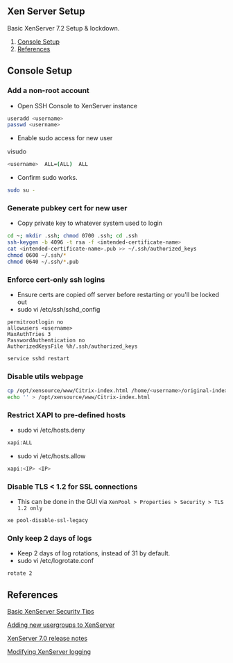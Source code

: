 Xen Server Setup
-------------------
Basic XenServer 7.2 Setup & lockdown.

1. [Console Setup](#console-setup)
2. [References](#references)

Console Setup
-------------
### Add a non-root account
* Open SSH Console to XenServer instance
```bash
useradd <username>
passwd <username>
```

* Enable sudo access for new user

visudo
```bash
<username>  ALL=(ALL)  ALL
```

* Confirm sudo works.
```bash
sudo su -
```

### Generate pubkey cert for new user
* Copy private key to whatever system used to login
```bash
cd ~; mkdir .ssh; chmod 0700 .ssh; cd .ssh
ssh-keygen -b 4096 -t rsa -f <intended-certificate-name>
cat <intended-certificate-name>.pub >> ~/.ssh/authorized_keys
chmod 0600 ~/.ssh/*
chmod 0640 ~/.ssh/*.pub
```

### Enforce cert-only ssh logins
* Ensure certs are copied off server before restarting or you'll be locked out
* sudo vi /etc/ssh/sshd_config
```vim
permitrootlogin no
allowusers <username>
MaxAuthTries 3
PasswordAuthentication no
AuthorizedKeysFile %h/.ssh/authorized_keys
```

```bash
service sshd restart
```

### Disable utils webpage
```bash
cp /opt/xensource/www/Citrix-index.html /home/<username>/original-index.html
echo '' > /opt/xensource/www/Citrix-index.html
```

### Restrict XAPI to pre-defined hosts
* sudo vi /etc/hosts.deny
```bash
xapi:ALL
```

* sudo vi /etc/hosts.allow
```bash
xapi:<IP> <IP>
```

### Disable TLS < 1.2 for SSL connections
* This can be done in the GUI via `XenPool > Properties > Security > TLS 1.2 only`
```bash
xe pool-disable-ssl-legacy
```

### Only keep 2 days of logs
* Keep 2 days of log rotations, instead of 31 by default.
* sudo vi /etc/logrotate.conf
```
rotate 2
```

References
----------
[Basic XenServer Security Tips](http://burm.net/2012/01/29/xenserver-basic-security-tips-how-do-you-secure-your-xenserver/)

[Adding new usergroups to XenServer](https://discussions.citrix.com/topic/154063-add-new-usersgroup-to-xenserver/)

[XenServer 7.0 release notes](http://docs.citrix.com/content/dam/docs/en-us/xenserver/xenserver-7-0/downloads/xenserver-7-0-release-notes.pdf)

[Modifying XenServer logging](https://discussions.citrix.com/topic/299016-how-to-disable-xenserver-logging/)
